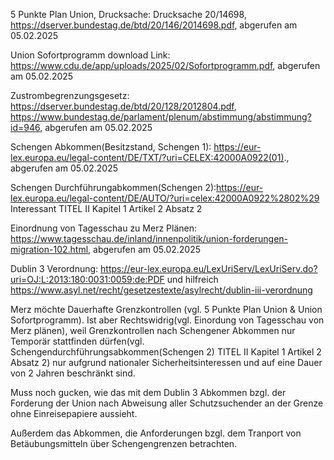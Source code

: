 
5 Punkte Plan Union, Drucksache: Drucksache 20/14698, https://dserver.bundestag.de/btd/20/146/2014698.pdf, abgerufen am 05.02.2025

Union Sofortprogramm download Link: https://www.cdu.de/app/uploads/2025/02/Sofortprogramm.pdf, abgerufen am 05.02.2025

Zustrombegrenzungsgesetz: https://dserver.bundestag.de/btd/20/128/2012804.pdf, https://www.bundestag.de/parlament/plenum/abstimmung/abstimmung?id=946, abgerufen am 05.02.2025

Schengen Abkommen(Besitzstand, Schengen 1): https://eur-lex.europa.eu/legal-content/DE/TXT/?uri=CELEX:42000A0922(01)., abgerufen am 05.02.2025

Schengen Durchführungabkommen(Schengen 2):https://eur-lex.europa.eu/legal-content/DE/AUTO/?uri=celex:42000A0922%2802%29 Interessant TITEL II Kapitel 1 Artikel 2 Absatz 2 

Einordnung von Tagesschau zu Merz Plänen: https://www.tagesschau.de/inland/innenpolitik/union-forderungen-migration-102.html, abgerufen am 05.02.2025

Dublin 3 Verordnung: https://eur-lex.europa.eu/LexUriServ/LexUriServ.do?uri=OJ:L:2013:180:0031:0059:de:PDF und hilfreich https://www.asyl.net/recht/gesetzestexte/asylrecht/dublin-iii-verordnung

Merz möchte Dauerhafte Grenzkontrollen (vgl. 5 Punkte Plan Union & Union Sofortprogramm). Ist aber Rechtswidrig(vgl. Einordung von Tagesschau von Merz plänen), weil Grenzkontrollen nach Schengener Abkommen nur Temporär stattfinden dürfen(vgl. Schengendurchführungsabkommen(Schengen 2) TITEL II Kapitel 1 Artikel 2 Absatz 2) nur aufgrund nationaler Sicherheitsinteressen und auf eine Dauer von 2 Jahren beschränkt sind.

Muss noch gucken, wie das mit dem Dublin 3 Abkommen bzgl. der Forderung der Union nach Abweisung aller Schutzsuchender an der Grenze ohne Einreisepapiere aussieht.

Außerdem das Abkommen, die Anforderungen bzgl. dem Tranport von Betäubungsmitteln über Schengengrenzen betrachten.


